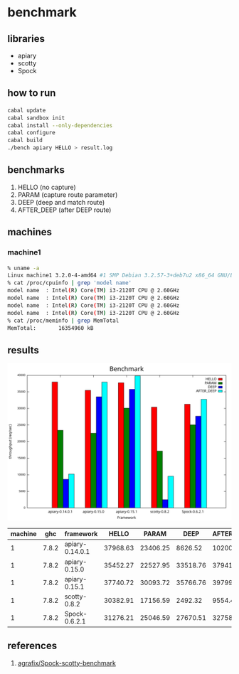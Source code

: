 benchmark
===

libraries
---
* apiary
* scotty
* Spock

how to run
---
```.sh
cabal update
cabal sandbox init
cabal install --only-dependencies
cabal configure
cabal build
./bench apiary HELLO > result.log
```

benchmarks
---
1. HELLO (no capture)
2. PARAM (capture route parameter)
3. DEEP  (deep and match route)
3. AFTER_DEEP (after DEEP route)


machines
---

### machine1

```.sh
% uname -a
Linux machine1 3.2.0-4-amd64 #1 SMP Debian 3.2.57-3+deb7u2 x86_64 GNU/Linux
% cat /proc/cpuinfo | grep 'model name'
model name	: Intel(R) Core(TM) i3-2120T CPU @ 2.60GHz
model name	: Intel(R) Core(TM) i3-2120T CPU @ 2.60GHz
model name	: Intel(R) Core(TM) i3-2120T CPU @ 2.60GHz
model name	: Intel(R) Core(TM) i3-2120T CPU @ 2.60GHz
% cat /proc/meminfo | grep MemTotal
MemTotal:       16354960 kB
```

results
---
![result](./results.svg)

|machine|  ghc  |  framework      |  HELLO |  PARAM |  DEEP  |AFTER_DEEP|
|-------|-------|-----------------|--------|--------|--------|----------|
|      1|7.8.2  |apiary-0.14.0.1  |37968.63|23406.25| 8626.52|  10200.54|
|      1|7.8.2  |apiary-0.15.0    |35452.27|22527.95|33518.76|  37941.88|
|      1|7.8.2  |apiary-0.15.1    |37740.72|30093.72|35766.76|  39799.59|
|      1|7.8.2  |scotty-0.8.2     |30382.91|17156.59| 2492.32|   9554.43|
|      1|7.8.2  |Spock-0.6.2.1    |31276.21|25046.59|27670.51|  32758.16|

references
---
1. [agrafix/Spock-scotty-benchmark](https://github.com/agrafix/Spock-scotty-benchmark)
